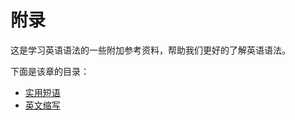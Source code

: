 # 附录

这是学习英语语法的一些附加参考资料，帮助我们更好的了解英语语法。

下面是该章的目录：

- [实用短语](interesting-phrases.md)
- [英文缩写](abbreviations-phrase.md)